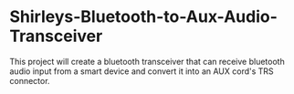 # Shirleys-Bluetooth-to-Aux-Audio-Transceiver
This project will create a bluetooth transceiver that can receive bluetooth audio input from a smart device and convert it into an AUX cord's TRS connector.
